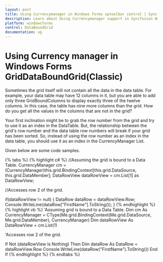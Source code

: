 ```yaml
---
layout: post
title: Using Currencymanager in Windows Forms xptoolbar control | Syncfusion
description: Learn about Using Currencymanager support in Syncfusion Windows Forms GridDataBoundGrid(Classic) control and more details.
platform: windowsforms
control: DataBoundGrid
documentation: ug
---
```


# Using Currency manager in Windows Forms GridDataBoundGrid(Classic)

Sometimes the grid itself will not contain all the data in the data table. For example, your data table may have 12 columns in it, but you are able to add only three GridBoundColumns to display exactly three of the twelve columns. In this case, the table has nine more columns than the grid. How do you get all the values in the columns that are not in the grid? 

Your first inclination might be to grab the row number from the grid and try to use it as an index in the DataTable. But, the relationship between the grid's row number and the data table row numbers will break if your grid has been sorted. So, instead of using the row number as an index in the data table, you should use it as an index in the CurrencyManager List. 

Given below are some code samples.

{% tabs %}
{% highlight c# %}
//Assuming the grid is bound to a Data Table.
CurrencyManager cm = (CurrencyManager)this.grid.BindingContext[this.grid.DataSource, this.grid.DataMember];
DataRowView dataRowView = cm.List[1] as DataRowView; 

//Accesses row 2 of the grid.

if(dataRowView != null)
{
    DataRow dataRow = dataRowView.Row;
    Console.WriteLine(dataRow["FirstName"].ToString());
}
{% endhighlight  %}
{% highlight vb %}
'Assuming grid is bound to a Data Table.
Dim cm As CurrencyManager = CType(Me.grid.BindingContext(Me.grid.DataSource, Me.grid.DataMember), CurrencyManager)
Dim dataRowView As DataRowView = cm.List(1)  

'Accesses row 2 of the grid.

If Not (dataRowView Is Nothing) Then
Dim dataRow As DataRow = dataRowView.Row
Console.WriteLine(dataRow("FirstName").ToString())
End If
{% endhighlight  %}
{% endtabs %}
